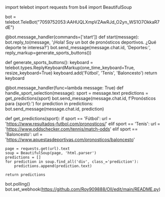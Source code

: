 import telebot
import requests
from bs4 import BeautifulSoup

bot = telebot.TeleBot("7059752053:AAHUQLXmpVZAwRJd_O2yn_WS1O7OkkaR7dE")

@bot.message_handler(commands=['start'])
def start(message):
    bot.reply_to(message, '¡Hola! Soy un bot de pronósticos deportivos. ¿Qué deporte te interesa?')
    bot.send_message(message.chat.id, 'Deportes:', reply_markup=generate_sports_buttons())

def generate_sports_buttons():
    keyboard = telebot.types.ReplyKeyboardMarkup(one_time_keyboard=True, resize_keyboard=True)
    keyboard.add('Fútbol', 'Tenis', 'Baloncesto')
    return keyboard

@bot.message_handler(func=lambda message: True)
def handle_sport_selection(message):
    sport = message.text
    predictions = get_predictions(sport)
    bot.send_message(message.chat.id, f'Pronósticos para {sport}:')
    for prediction in predictions:
        bot.send_message(message.chat.id, prediction)

def get_predictions(sport):
    if sport == 'Fútbol':
        url = 'https://www.resultados-futbol.com/pronosticos/'
    elif sport == 'Tenis':
        url = 'https://www.oddschecker.com/tennis/match-odds'
    elif sport == 'Baloncesto':
        url = 'https://www.apuestasdeportivas.com/pronosticos/baloncesto'

    page = requests.get(url).text
    soup = BeautifulSoup(page, 'html.parser')
    predictions = []
    for prediction in soup.find_all('div', class_='prediction'):
        predictions.append(prediction.text)

    return predictions

bot.polling()
bot.set_webhook(https://github.com/Roy909888/Oll/edit/main/README.py)
